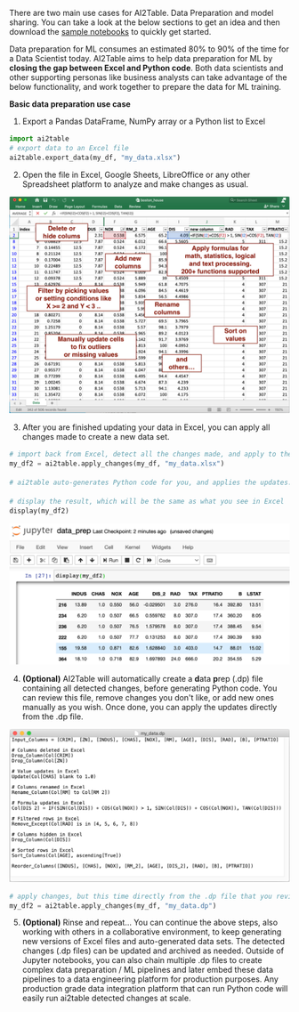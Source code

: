 There are two main use cases for AI2Table. Data Preparation and model sharing. You can take a look at the below sections to get an idea and then download the <a href="https://ai2table.github.io/samples/" target="_blank">sample notebooks</a> to quickly get started. 

Data preparation for ML consumes an estimated 80% to 90% of the time for a Data Scientist today. AI2Table aims to help data preparation for ML by **closing the gap between Excel and Python code**. Both data scientists and other supporting personas like business analysts can take advantage of the below functionality, and work together to prepare the data for ML training. 

**Basic data preparation use case**

1) Export a Pandas DataFrame, NumPy array or a Python list to Excel

```python
import ai2table
# export data to an Excel file
ai2table.export_data(my_df, "my_data.xlsx")
```



2) Open the file in Excel, Google Sheets, LibreOffice or any other Spreadsheet platform to analyze and make changes as usual. 

![exce_changes](img/excel_changes.png)





3) After you are finished updating your data in Excel, you can apply all changes made to create a new data set. 

```python
# import back from Excel, detect all the changes made, and apply to the Data Frame  
my_df2 = ai2table.apply_changes(my_df, "my_data.xlsx") 

# ai2table auto-generates Python code for you, and applies the updates..

# display the result, which will be the same as what you see in Excel
display(my_df2)
```

![see_changes](img/see_changes.png)





4) **(Optional)** AI2Table will automatically create a **d**ata **p**rep (.dp) file containing all detected changes, before generating Python code. You can review this file, remove changes you don't like, or add new ones manually as you wish. Once done, you can apply the updates directly from the .dp file. 

![df_file](img/dp_file.png)

```python
# apply changes, but this time directly from the .dp file that you reviewed / updated
my_df2 = ai2table.apply_changes(my_df, "my_data.dp")
```



5) **(Optional)** Rinse and repeat... You can continue the above steps, also working with others in a collaborative environment, to keep generating new versions of Excel files and auto-generated data sets. The detected changes (.dp files) can be updated and archived as needed. Outside of Jupyter notebooks, you can also chain multiple .dp files to create complex data preparation / ML pipelines and later embed these data pipelines to a data engineering platform for production purposes.  Any production grade data integration platform that can run Python code will easily run ai2table detected changes at scale.   

